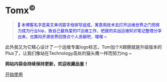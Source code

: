 <!-- _coverpage.md -->

# Tomx<sup>©</sup>

> <p align="left"><font color=Blue><font size=2>💪 本博客名字是英文单词首字母拼写组成，寓意用技术去打开运维世界之门而努力成为行业top，致自己最热爱的IT运维工作，把我的实战运维知识笔记整理分享出来，也算向开源世界回馈点个人贡献吧，嘿嘿 ~ </font></font></p> 

此外我又为它精心设计了一个运维专属logo标志，Tom加个X翅膀就是升级版本的Plus了，让我们像站在Technology高处的猫头鹰一样而努力ing ~

**网站内容会持续保持更新，欢迎收藏品鉴！**

[开始使用](/README.md)
